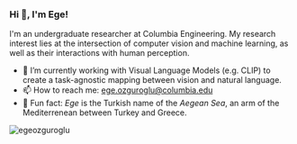 ### Hi 👋, I'm Ege!

I'm an undergraduate researcher at Columbia Engineering. My research interest lies at the intersection of computer vision and machine learning, as well as their interactions with human perception.

- 🔭 I’m currently working with Visual Language Models (e.g. CLIP) to create a task-agnostic mapping between vision and natural language. 
- 📫 How to reach me: ege.ozguroglu@columbia.edu
- 🌊 Fun fact: _Ege_ is the Turkish name of the _Aegean Sea_, an arm of the Mediterrenean between Turkey and Greece.

<p><img align="center" src="https://github-readme-streak-stats.herokuapp.com/?user=egeozguroglu&" alt="egeozguroglu" /></p>

<!--
**egeozguroglu/egeozguroglu** is a ✨ _special_ ✨ repository because its `README.md` (this file) appears on your GitHub profile.

Here are some ideas to get you started:

- 🔭 I’m currently working on ...
- 🌱 I’m currently learning ...
- 👯 I’m looking to collaborate on ...
- 🤔 I’m looking for help with ...
- 💬 Ask me about ...
- 📫 How to reach me: ...
- 😄 Pronouns: ...
- ⚡ Fun fact: ...
-->
